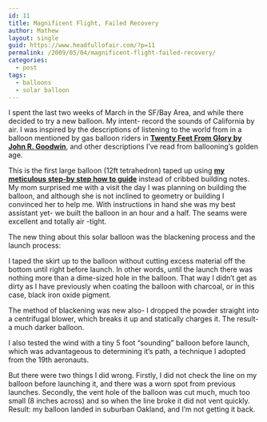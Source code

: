 ```yaml
---
id: 11
title: Magnificent Flight, Failed Recovery
author: Mathew
layout: single
guid: https://www.headfullofair.com/?p=11
permalink: /2009/05/04/magnificent-flight-failed-recovery/
categories:
  - post
tags:
  - balloons
  - solar balloon
---
```

<p style="text-align: left;">
  I spent the last two weeks of March in the SF/Bay Area, and while there decided to try a new balloon. My intent- record the sounds of California by air. I was inspired by the descriptions of listening to the world from in a balloon mentioned by gas balloon riders in <strong><a href="http://openlibrary.org/b/OL4767053M/Twenty-feet-from-glory">Twenty Feet From Glory by John R. Goodwin</a></strong>, and other descriptions I&#8217;ve read from ballooning&#8217;s golden age.
</p>

<p style="text-align: left;">
  <p style="text-align: left;">
    This is the first large balloon (12ft tetrahedron) taped up using <strong><a href="https://www.headfullofair.com/wp-content/uploads/2009/05/thekissballoon2.pdf">my meticulous step-by step how to guide</a></strong> instead of cribbed building notes. My mom surprised me with a visit the day I was planning on building the balloon, and although she is not inclined to geometry or building I convinced her to help me. With instructions in hand she was my best assistant yet- we built the balloon in an hour and a half. The seams were excellent and totally air -tight.
  </p>
  
  <p style="text-align: left;">
    The new thing about this solar balloon was the blackening process and the launch process:
  </p>
  
  <p style="text-align: left;">
    I taped the skirt up to the balloon without cutting excess material off the bottom until right before launch. In other words, until the launch there was nothing more than a dime-sized hole in the balloon. That way I didn&#8217;t get as dirty as I have previously when coating the balloon with charcoal, or in this case, black iron oxide pigment.
  </p>
  
  <p style="text-align: left;">
    The method of blackening was new also- I dropped the powder straight into a centrifugal blower, which breaks it up and statically charges it. The result- a much darker balloon.
  </p>
  
  <p style="text-align: left;">
    I also tested the wind with a tiny 5 foot &#8220;sounding&#8221; balloon before launch, which was advantageous to determining it&#8217;s path, a technique I adopted from the 19th aeronauts.
  </p>
  
  <p style="text-align: left;">
    But there were two things I did wrong. Firstly, I did not check the line on my balloon before launching it, and there was a worn spot from previous launches. Secondly, the vent hole of the balloon was cut much, much too small (8 inches across) and so when the line broke it did not vent quickly. Result: my balloon landed in suburban Oakland, and I&#8217;m not getting it back.
  </p>
